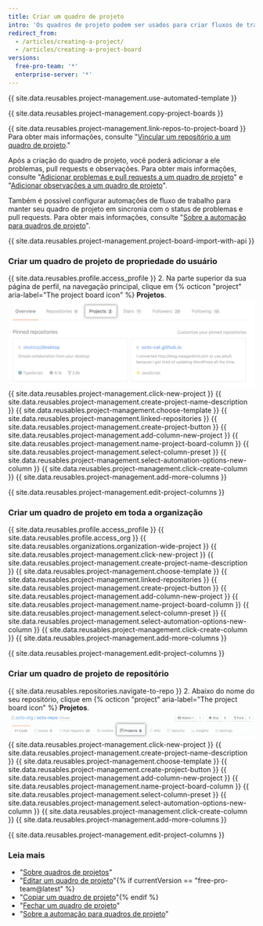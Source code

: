 ```yaml
---
title: Criar um quadro de projeto
intro: 'Os quadros de projeto podem ser usados para criar fluxos de trabalho personalizados adequados às suas necessidades, como rastreamento e priorização de trabalho de recursos específicos, roteiros abrangentes ou, até mesmo, checklists de versão.'
redirect_from:
  - /articles/creating-a-project/
  - /articles/creating-a-project-board
versions:
  free-pro-team: '*'
  enterprise-server: '*'
---
```


{{ site.data.reusables.project-management.use-automated-template }}

{{ site.data.reusables.project-management.copy-project-boards }}

{{ site.data.reusables.project-management.link-repos-to-project-board }} Para obter mais informações, consulte "[Vincular um repositório a um quadro de projeto](/articles/linking-a-repository-to-a-project-board)."

Após a criação do quadro de projeto, você poderá adicionar a ele problemas, pull requests e observações. Para obter mais informações, consulte "[Adicionar problemas e pull requests a um quadro de projeto](/articles/adding-issues-and-pull-requests-to-a-project-board)" e "[Adicionar observações a um quadro de projeto](/articles/adding-notes-to-a-project-board)".

Também é possível configurar automações de fluxo de trabalho para manter seu quadro de projeto em sincronia com o status de problemas e pull requests. Para obter mais informações, consulte "[Sobre a automação para quadros de projeto](/articles/about-automation-for-project-boards)".

{{ site.data.reusables.project-management.project-board-import-with-api }}

### Criar um quadro de projeto de propriedade do usuário

{{ site.data.reusables.profile.access_profile }}
2. Na parte superior da sua página de perfil, na navegação principal, clique em
{% octicon "project" aria-label="The project board icon" %} **Projetos**.
![Aba Project (Projeto)](/assets/images/help/projects/user-projects-tab.png)
{{ site.data.reusables.project-management.click-new-project }}
{{ site.data.reusables.project-management.create-project-name-description }}
{{ site.data.reusables.project-management.choose-template }}
{{ site.data.reusables.project-management.linked-repositories }}
{{ site.data.reusables.project-management.create-project-button }}
{{ site.data.reusables.project-management.add-column-new-project }}
{{ site.data.reusables.project-management.name-project-board-column }}
{{ site.data.reusables.project-management.select-column-preset }}
{{ site.data.reusables.project-management.select-automation-options-new-column }}
{{ site.data.reusables.project-management.click-create-column }}
{{ site.data.reusables.project-management.add-more-columns }}

{{ site.data.reusables.project-management.edit-project-columns }}

### Criar um quadro de projeto em toda a organização

{{ site.data.reusables.profile.access_profile }}
{{ site.data.reusables.profile.access_org }}
{{ site.data.reusables.organizations.organization-wide-project }}
{{ site.data.reusables.project-management.click-new-project }}
{{ site.data.reusables.project-management.create-project-name-description }}
{{ site.data.reusables.project-management.choose-template }}
{{ site.data.reusables.project-management.linked-repositories }}
{{ site.data.reusables.project-management.create-project-button }}
{{ site.data.reusables.project-management.add-column-new-project }}
{{ site.data.reusables.project-management.name-project-board-column }}
{{ site.data.reusables.project-management.select-column-preset }}
{{ site.data.reusables.project-management.select-automation-options-new-column }}
{{ site.data.reusables.project-management.click-create-column }}
{{ site.data.reusables.project-management.add-more-columns }}

{{ site.data.reusables.project-management.edit-project-columns }}

### Criar um quadro de projeto de repositório

{{ site.data.reusables.repositories.navigate-to-repo }}
2. Abaixo do nome do seu repositório, clique em
{% octicon "project" aria-label="The project board icon" %} **Projetos**.
![Aba Project (Projeto)](/assets/images/help/projects/repo-tabs-projects.png)
{{ site.data.reusables.project-management.click-new-project }}
{{ site.data.reusables.project-management.create-project-name-description }}
{{ site.data.reusables.project-management.choose-template }}
{{ site.data.reusables.project-management.create-project-button }}
{{ site.data.reusables.project-management.add-column-new-project }}
{{ site.data.reusables.project-management.name-project-board-column }}
{{ site.data.reusables.project-management.select-column-preset }}
{{ site.data.reusables.project-management.select-automation-options-new-column }}
{{ site.data.reusables.project-management.click-create-column }}
{{ site.data.reusables.project-management.add-more-columns }}

{{ site.data.reusables.project-management.edit-project-columns }}

### Leia mais

- "[Sobre quadros de projetos](/articles/about-project-boards)"
- "[Editar um quadro de projeto](/articles/editing-a-project-board)"{% if currentVersion == "free-pro-team@latest" %}
- "[Copiar um quadro de projeto](/articles/copying-a-project-board)"{% endif %}
- "[Fechar um quadro de projeto](/articles/closing-a-project-board)"
- "[Sobre a automação para quadros de projeto](/articles/about-automation-for-project-boards)"
